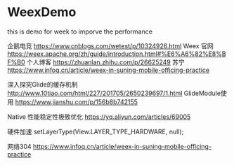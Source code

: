 # WeexDemo
this is demo for week to imporve the performance

企鹅电竞
	https://www.cnblogs.com/wetest/p/10324926.html
Weex 官网
	https://weex.apache.org/zh/guide/introduction.html#%E6%A6%82%E8%BF%B0
个人博客
  https://zhuanlan.zhihu.com/p/26625249
 苏宁
  https://www.infoq.cn/article/weex-in-suning-mobile-officing-practice

深入探究Glide的缓存机制
	http://www.10tiao.com/html/227/201705/2650239697/1.html
GlideModule使用
	https://www.jianshu.com/p/156b8b742155
  
Native 性能稳定性极致优化
		https://yq.aliyun.com/articles/69005
    
硬件加速
		setLayerType(View.LAYER_TYPE_HARDWARE, null);

网络304
		https://www.infoq.cn/article/weex-in-suning-mobile-officing-practice
